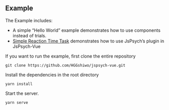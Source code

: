 ## Example

The Example includes:

- A simple “Hello World” example demonstrates how to use components instead of trials.
- [Simple Reaction Time Task](https://www.jspsych.org/v7/tutorials/rt-task/) demonstrates how to use JsPsych’s plugin in JsPsych-Vue

If you want to run the example, first clone the entire repository

```shell
git clone https://github.com/HGGshiwo/jspsych-vue.git
```

Install the dependencies in the root directory

```
yarn install
```

Start the server.

```
yarn serve
```
